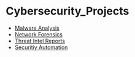 # Cybersecurity_Projects

- [Malware Analysis](./Malware_Analysis)
- [Network Forensics](./Network_Forensics)
- [Threat Intel Reports](./Threat_Intelligence_Reports)
- [Securitiy Automation](./Security_Automation)
